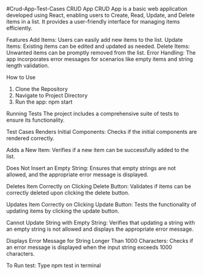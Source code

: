 #Crud-App-Test-Cases
CRUD App
CRUD App is a basic web application developed using React, enabling users to Create, Read, Update, and Delete items in a list. It provides a user-friendly interface for managing items efficiently.

Features
Add Items: Users can easily add new items to the list.
Update Items: Existing items can be edited and updated as needed.
Delete Items: Unwanted items can be promptly removed from the list.
Error Handling: The app incorporates error messages for scenarios like empty items and string length validation.

How to Use
1. Clone the Repository
2. Navigate to Project Directory
3. Run the app: npm start


Running Tests
The project includes a comprehensive suite of tests to ensure its functionality.

Test Cases
Renders Initial Components:
Checks if the initial components are rendered correctly.

Adds a New Item:
Verifies if a new item can be successfully added to the list.

Does Not Insert an Empty String:
Ensures that empty strings are not allowed, and the appropriate error message is displayed.

Deletes Item Correctly on Clicking Delete Button:
Validates if items can be correctly deleted upon clicking the delete button.

Updates Item Correctly on Clicking Update Button:
Tests the functionality of updating items by clicking the update button.

Cannot Update String with Empty String:
Verifies that updating a string with an empty string is not allowed and displays the appropriate error message.

Displays Error Message for String Longer Than 1000 Characters:
Checks if an error message is displayed when the input string exceeds 1000 characters.

To Run test:
Type npm test in terminal
